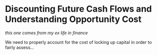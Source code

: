 # Discounting Future Cash Flows and Understanding Opportunity Cost
*this one comes from my ex life in finance*

We need to properly account for the cost of locking up capital in order to fairly assess...